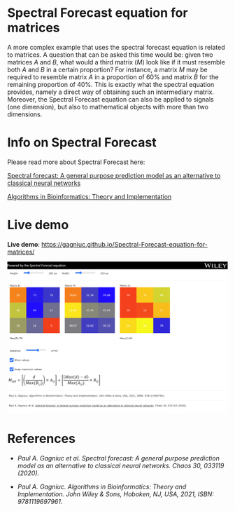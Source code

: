 # Spectral Forecast equation for matrices

A more complex example that uses the spectral forecast equation is related to matrices. A question that can be asked this time would be: given two matrices <i>A</i> and <i>B</i>, what would a third matrix (<i>M</i>) look like if it must resemble both <i>A</i> and <i>B</i> in a certain proportion? For instance, a matrix <i>M</i> may be required to resemble matrix <i>A</i> in a proportion of 60% and matrix <i>B</i> for the remaining proportion of 40%. This is exactly what the spectral equation provides, namely a direct way of obtaining such an intermediary matrix. Moreover, the Spectral Forecast equation can also be applied to signals (one dimension), but also to mathematical objects with more than two dimensions.

# Info on Spectral Forecast

Please read more about Spectral Forecast here:
 
[Spectral forecast: A general purpose prediction model as an alternative to classical neural networks](https://aip.scitation.org/doi/10.1063/1.5120818)

[Algorithms in Bioinformatics: Theory and Implementation](https://www.wiley.com/en-ag/Algorithms+in+Bioinformatics%3A+Theory+and+Implementation-p-9781119697961)
 
 # Live demo
 
**Live demo**: https://gagniuc.github.io/Spectral-Forecast-equation-for-matrices/

<kbd><img src="https://github.com/Gagniuc/Spectral-Forecast-equation-for-matrices/blob/main/img/Spectral%20Forecast%20equation%20for%20matrices.png?raw=true" /></kbd>

# References

- <i>Paul A. Gagniuc et al. Spectral forecast: A general purpose prediction model as an alternative to classical neural networks. Chaos 30, 033119 (2020).</i>

- <i>Paul A. Gagniuc. Algorithms in Bioinformatics: Theory and Implementation. John Wiley & Sons, Hoboken, NJ, USA, 2021, ISBN: 9781119697961.</i>


